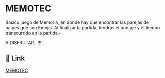 # MEMOTEC
Básico juego de Memoria, en donde hay que encontrar las parejas de naipes que son Emojis.
Al finalizar la partida, tendrás el puntaje y el tiempo transcurrido en la partida.-

A DISFRUTAR...!!!!



## 🔗 Link
[MEMOTEC](https://gusdev-memotec.netlify.app)
